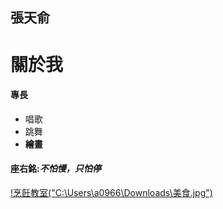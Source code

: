 ## 張天俞
# 關於我
#### 專長
- 唱歌
- 跳舞
- **繪畫**
#### 座右銘:*不怕慢，只怕停*
[!烹飪教室("C:\Users\a0966\Downloads\美食.jpg")](https://cookpad.com/tw)
